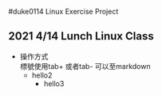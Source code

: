 #duke0114
Linux Exercise Project
## 2021 4/14 Lunch Linux Class

- 操作方式 <br>標號使用tab+ 或者tab- 可以至markdown 
  - hello2
    - hello3

